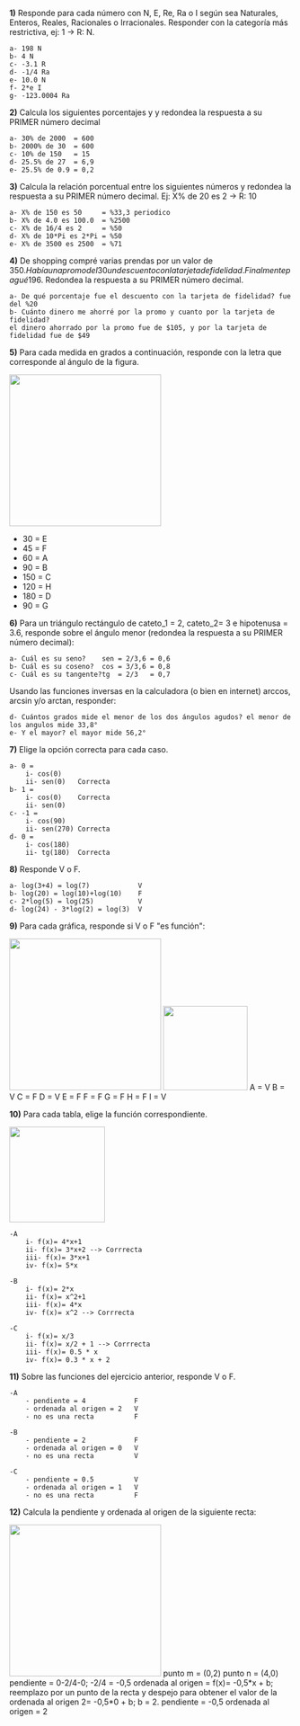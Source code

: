 
**1)** Responde para cada número con N, E, Re, Ra o I según sea Naturales, Enteros, Reales,
Racionales o Irracionales. Responder con la categoría más restrictiva, ej: 1 -> R: N.

    a- 198 N
    b- 4 N
    c- -3.1 R
    d- -1/4 Ra
    e- 10.0 N
    f- 2*e I
    g- -123.0004 Ra


**2)** Calcula los siguientes porcentajes y y redondea la respuesta a su PRIMER número decimal

    a- 30% de 2000  = 600
    b- 2000% de 30  = 600
    c- 10% de 150   = 15
    d- 25.5% de 27  = 6,9
    e- 25.5% de 0.9 = 0,2

**3)** Calcula la relación porcentual entre los siguientes números y redondea la respuesta a su PRIMER número decimal. Ej: X% de 20 es 2 -> R: 10

    a- X% de 150 es 50     = %33,3 periodico
    b- X% de 4.0 es 100.0  = %2500
    c- X% de 16/4 es 2     = %50
    d- X% de 10*Pi es 2*Pi = %50
    e- X% de 3500 es 2500  = %71

**4)** De shopping compré varias prendas por un valor de 350$. Había una promo del 30% sobre la cual se aplico luego
un descuento con la tarjeta de fidelidad. Finalmente pagué 196$. Redondea la respuesta a su PRIMER número decimal.

    a- De qué porcentaje fue el descuento con la tarjeta de fidelidad? fue del %20
    b- Cuánto dinero me ahorré por la promo y cuanto por la tarjeta de fidelidad?
    el dinero ahorrado por la promo fue de $105, y por la tarjeta de fidelidad fue de $49


**5)** Para cada medida en grados a continuación, responde con la letra que corresponde al ángulo de la figura.

<img  src='./figuras/EX_5.png' height='270px'>

  - 30  = E
  - 45  = F
  - 60  = A
  - 90  = B
  - 150 = C
  - 120 = H
  - 180 = D
  - 90  = G


**6)** Para un triángulo rectángulo de cateto_1 = 2, cateto_2= 3 e hipotenusa = 3.6, responde sobre el ángulo
menor (redondea la respuesta a su PRIMER número decimal):

    a- Cuál es su seno?    sen = 2/3,6 = 0,6
    b- Cuál es su coseno?  cos = 3/3,6 = 0,8
    c- Cuál es su tangente?tg  = 2/3   = 0,7

Usando las funciones inversas en la calculadora (o bien en internet) arccos, arcsin y/o arctan, responder:

    d- Cuántos grados mide el menor de los dos ángulos agudos? el menor de los angulos mide 33,8°
    e- Y el mayor? el mayor mide 56,2°

**7)** Elige la opción correcta para cada caso.

    a- 0 = 
        i- cos(0)
        ii- sen(0)   Correcta
    b- 1 = 
        i- cos(0)    Correcta
        ii- sen(0)
    c- -1 =
        i- cos(90)
        ii- sen(270) Correcta
    d- 0 =
        i- cos(180)
        ii- tg(180)  Correcta

**8)** Responde V o F.

    a- log(3+4) = log(7)            V
    b- log(20) = log(10)+log(10)    F
    c- 2*log(5) = log(25)           V
    d- log(24) - 3*log(2) = log(3)  V

**9)** Para cada gráfica, responde si V o F "es función":

<img  src='./figuras/EX_9.png' height='270px'>
<img  src='./figuras/EX_9b.png' height='150px'>
A = V
B = V
C = F
D = V
E = F
F = F
G = F
H = F
I = V

**10)** Para cada tabla, elige la función correspondiente.


<img  src='./figuras/EX_10.png' height='170px'>

    -A 
        i- f(x)= 4*x+1
        ii- f(x)= 3*x+2 --> Corrrecta
        iii- f(x)= 3*x+1
        iv- f(x)= 5*x

    -B 
        i- f(x)= 2*x
        ii- f(x)= x^2+1
        iii- f(x)= 4*x
        iv- f(x)= x^2 --> Corrrecta

    -C 
        i- f(x)= x/3
        ii- f(x)= x/2 + 1 --> Corrrecta
        iii- f(x)= 0.5 * x
        iv- f(x)= 0.3 * x + 2

**11)** Sobre las funciones del ejercicio anterior, responde V o F.

    -A  
        - pendiente = 4            F
        - ordenada al origen = 2   V
        - no es una recta          F

    -B  
        - pendiente = 2            F
        - ordenada al origen = 0   V
        - no es una recta          V

    -C  
        - pendiente = 0.5          V
        - ordenada al origen = 1   V
        - no es una recta          F

**12)** Calcula la pendiente y ordenada al origen de la siguiente recta:

<img  src='./figuras/EX_12.png' height='270px'>
punto m = (0,2) punto n = (4,0)
pendiente = 0-2/4-0; -2/4 = -0,5
ordenada al origen = f(x)= -0,5*x + b; reemplazo por un punto de la recta
y despejo para obtener el valor de la ordenada al origen
2= -0,5*0 + b; b = 2.
pendiente = -0,5
ordenada al origen = 2